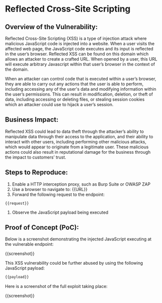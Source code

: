 # Reflected Cross-Site Scripting

## Overview of the Vulnerability:

Reflected Cross-Site Scripting (XSS) is a type of injection attack where malicious JavaScript code is injected into a website. When a user visits the affected web page, the JavaScript code executes and its input is reflected in the user’s browser. Reflected XSS can be found on this domain which allows an attacker to create a crafted URL. When opened by a user,  this URL will execute arbitrary Javascript within that user’s browser in the context of the domain.

When an attacker can control code that is executed within a user’s browser, they are able to carry out any actions that the user is able to perform, including accessing any of the user's data and modifying information within the user’s permissions. This can result in modification, deletion, or theft of data, including accessing or deleting files, or stealing session cookies which an attacker could use to hijack a user’s session.

## Business Impact:

Reflected XSS could lead to data theft through the attacker’s ability to manipulate data through their access to the application, and their ability to interact with other users, including performing other malicious attacks, which would appear to originate from a legitimate user. These malicious actions could also result in reputational damage for the business through the impact to customers’ trust.

## Steps to Reproduce:

1. Enable a HTTP interception proxy, such as Burp Suite or OWASP ZAP
1. Use a browser to navigate to: {{URL}}
1. Forward the following request to the endpoint:

```HTTP
{{request}}
```

1. Observe the JavaScript payload being executed

## Proof of Concept (PoC):

Below is a screenshot demonstrating the injected JavaScript executing at the vulnerable endpoint:

{{screenshot}}

This XSS vulnerability could be further abused by using the following JavaScript payload:

```JavaScript
{{payload}}
```

Here is a screenshot of the full exploit taking place:

{{screenshot}}
